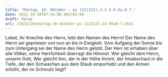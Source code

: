 ```yaml
---
title: 'Montag, 10. Oktober : ps 113(112),1-2.3-4.5a.6-7.'
date: 2022-10-10T07:42:00.001+02:00
draft: false
url: /2022/10/montag-10-oktober-ps-1131121-23-45a6-7.html
---
```


Lobet, ihr Knechte des Herrn, lobt den Namen des Herrn! Der Name des Herrn sei gepriesen von nun an bis in Ewigkeit. Vom Aufgang der Sonne bis zum Untergang sei der Name des Herrn gelobt. Der Herr ist erhaben über alle Völker, seine Herrlichkeit überragt die Himmel. Wer gleicht dem Herrn, unserm Gott, Wer gleicht ihm, der in der Höhe thront, der hinabschaut in die Tiefe, der den Schwachen aus dem Staub emporhebt und den Armen erhöht, der im Schmutz liegt?